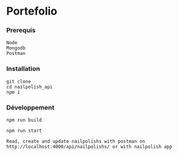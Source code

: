 # Portefolio

### Prerequis

    Node
    Mongodb
    Postman

### Installation

    git clone 
    cd nailpolish_api
    npm i

### Développement

    npm run build

    npm run start

    Read, create and update nailpolishs with postman on http://localhost:4000/api/nailpolishs/ or with nailpolish app